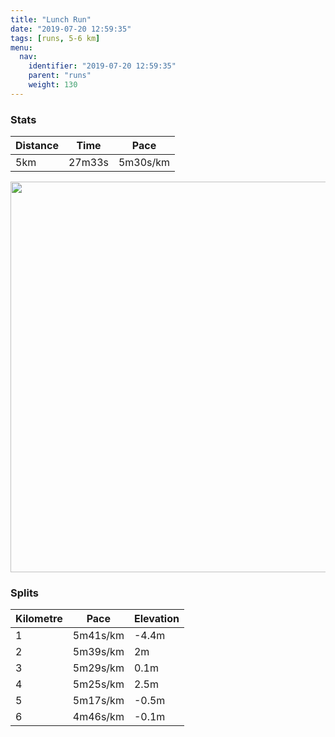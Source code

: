 ```yaml
---
title: "Lunch Run"
date: "2019-07-20 12:59:35"
tags: [runs, 5-6 km]
menu:
  nav:
    identifier: "2019-07-20 12:59:35"
    parent: "runs"
    weight: 130
---
```


### Stats

| Distance | Time | Pace |
|----------|------|------|
|5km|27m33s|5m30s/km|

<img src='https://maps.googleapis.com/maps/api/staticmap?maptype=terrain&path=enc:eqjeIpyyLfBfEn@|@|@x@j@n@\P~@If@HV?PJd@^j@x@lAbDv@xAjChDDHJd@\ZR|@RZTj@^l@bAxCtA`FjAxFx@dGTzBz@vG\nDH`@`@~CPlB?XCFWFCCGc@IuAB?BFZ~BJnA?|@Fl@A`AGvBBL@j@?jEDbACjAB|CElBMlBCj@?h@Dd@?`@QbCOp@Jl@?RIj@Bz@O~@GbB?eAHeBNmBDMLOHiA?q@EyA?[BYH[Dg@Ae@GyA?o@Bc@AwAIsBP_G@sCE_@EiCKq@A}@SqCSeBAs@Ek@qAcKMW_@ISa@y@_C_@w@{@wAUm@Su@MeAG}BGw@GmCMgASg@oB{FcB}DWe@kAmA]O_AWYMo@[q@e@SUWo@GGMBe@^I@KIeDsHe@uA]oA}@oC&key=AIzaSyBPVQ_iynBzLujdhfLzy8Z-5zczbktE55k&size=800x800&scale=2&markers=color:yellow|label:S|53.47107,-2.26729&markers=color:green|label:F|53.47124000000003,-2.2675600000000014' width='625' />

### Splits

| Kilometre | Pace | Elevation |
|------|------|-----------|
|1|5m41s/km|-4.4m|
|2|5m39s/km|2m|
|3|5m29s/km|0.1m|
|4|5m25s/km|2.5m|
|5|5m17s/km|-0.5m|
|6|4m46s/km|-0.1m|
